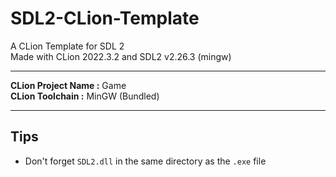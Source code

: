 # SDL2-CLion-Template

A CLion Template for SDL 2<br />
Made with CLion 2022.3.2 and SDL2 v2.26.3 (mingw)

<hr />

**CLion Project Name :** Game<br />
**CLion Toolchain :** MinGW (Bundled)

<hr />

## Tips
* Don't forget ``SDL2.dll`` in the same directory as the ``.exe`` file